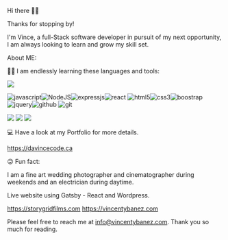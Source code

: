 Hi there 🙈🙉



Thanks for stopping by!

I'm Vince, a full-Stack software developer in pursuit of my next opportunity, I am always looking to learn and grow my skill set. 



About ME:


🧑‍💻 I am endlessly learning these languages and tools:

![](https://img.shields.io/badge/React-26282e?style=for-the-badge&logo=react&logoColor=white&style=flat)

![javascript](https://bit.ly/32THR1f)![NodeJS](https://bit.ly/3ztcHtB)![expressjs](https://bit.ly/3n0QrSL)![react](https://bit.ly/3t3tP7Y)
![html5](https://bit.ly/3pV7WWr)![css3](https://bit.ly/3eRluMj)![boostrap](https://bit.ly/3njK90X)![jquery](https://bit.ly/3HDvkha)![github](https://bit.ly/3pTTUUX)
![git](https://bit.ly/3eOyPFn)

![](https://img.shields.io/badge/Github-davincecode-181717?style=for-the-badge&logo=github)
![](https://img.shields.io/badge/React-red?style=for-the-badge&logo=react)
![](https://img.shields.io/badge/React-red?style=for-the-badge&logo=react&logoColor=white&style=flat)


💻 Have a look at my Portfolio for more details.

https://davincecode.ca



😜 Fun fact:


I am a fine art wedding photographer and cinematographer during weekends and an electrician during daytime.


Live website using Gatsby - React and Wordpress.

https://storygridfilms.com
https://vincentybanez.com



Please feel free to reach me at info@vincentybanez.com. Thank you so much for reading. 
